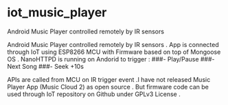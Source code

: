 # iot_music_player
Android Music Player controlled remotely by IR sensors  

Android Music Player controlled remotely by IR sensors . App is connected through IoT using ESP8266 MCU with Firmware based on top of Mongoose OS . NanoHTTPD is running on Andorid to trigger :
###- Play/Pause
###- Next Song
###- Seek +10s

APIs are called from MCU on IR trigger event .I have not released Music Player App (Music Cloud 2) as open source . But firmware code can be used through IoT repository on Github under GPLv3 License .
